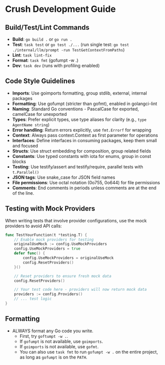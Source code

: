 # Crush Development Guide

## Build/Test/Lint Commands

- **Build**: `go build .` or `go run .`
- **Test**: `task test` or `go test ./...` (run single test: `go test ./internal/llm/prompt -run TestGetContextFromPaths`)
- **Lint**: `task lint-fix`
- **Format**: `task fmt` (gofumpt -w .)
- **Dev**: `task dev` (runs with profiling enabled)

## Code Style Guidelines

- **Imports**: Use goimports formatting, group stdlib, external, internal packages
- **Formatting**: Use gofumpt (stricter than gofmt), enabled in golangci-lint
- **Naming**: Standard Go conventions - PascalCase for exported, camelCase for unexported
- **Types**: Prefer explicit types, use type aliases for clarity (e.g., `type AgentName string`)
- **Error handling**: Return errors explicitly, use `fmt.Errorf` for wrapping
- **Context**: Always pass context.Context as first parameter for operations
- **Interfaces**: Define interfaces in consuming packages, keep them small and focused
- **Structs**: Use struct embedding for composition, group related fields
- **Constants**: Use typed constants with iota for enums, group in const blocks
- **Testing**: Use testify/assert and testify/require, parallel tests with `t.Parallel()`
- **JSON tags**: Use snake_case for JSON field names
- **File permissions**: Use octal notation (0o755, 0o644) for file permissions
- **Comments**: End comments in periods unless comments are at the end of the line.

## Testing with Mock Providers

When writing tests that involve provider configurations, use the mock providers to avoid API calls:

```go
func TestYourFunction(t *testing.T) {
    // Enable mock providers for testing
    originalUseMock := config.UseMockProviders
    config.UseMockProviders = true
    defer func() {
        config.UseMockProviders = originalUseMock
        config.ResetProviders()
    }()

    // Reset providers to ensure fresh mock data
    config.ResetProviders()

    // Your test code here - providers will now return mock data
    providers := config.Providers()
    // ... test logic
}
```

## Formatting

- ALWAYS format any Go code you write.
  - First, try `goftumpt -w .`.
  - If `gofumpt` is not available, use `goimports`.
  - If `goimports` is not available, use `gofmt`.
  - You can also use `task fmt` to run `gofumpt -w .` on the entire project,
    as long as `gofumpt` is on the `PATH`.
